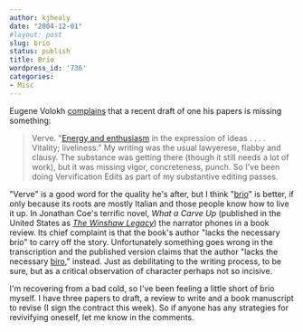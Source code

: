 ```yaml
---
author: kjhealy
date: "2004-12-01"
#layout: post
slug: brio
status: publish
title: Brio
wordpress_id: '736'
categories:
- Misc
---
```


Eugene Volokh [complains](http://volokh.com/archives/archive_2004_12_00.shtml#1101930018) that a recent draft of one his papers is missing something:

> Verve. "[Energy and enthusiasm](http://www.bartleby.com/61/30/V0073000.html) in the expression of ideas . . . . Vitality; liveliness." My writing was the usual lawyerese, flabby and clausy. The substance was getting there (though it still needs a lot of work), but it was missing vigor, concreteness, punch. So I've been doing Vervification Edits as part of my substantive editing passes.

"Verve" is a good word for the quality he's after, but I think "[brio](http://www.bartleby.com/61/57/B0485700.html)" is better, if only because its roots are mostly Italian and those people know how to live it up. In Jonathan Coe's terrific novel, *What a Carve Up* (published in the United States as [*The Winshaw Legacy*](http://www.amazon.com/exec/obidos/ASIN/0679754059/ref=nosim/)) the narrator phones in a book review. Its chief complaint is that the book's author "lacks the necessary brio" to carry off the story. Unfortunately something goes wrong in the transcription and the published version claims that the author "lacks the necessary [biro](http://en.wikipedia.org/wiki/Ballpoint_pen)," instead. Just as debilitating to the writing process, to be sure, but as a critical observation of character perhaps not so incisive.

I'm recovering from a bad cold, so I've been feeling a little short of brio myself. I have three papers to draft, a review to write and a book manuscript to revise (I sign the contract this week). So if anyone has any strategies for revivifying oneself, let me know in the comments.
